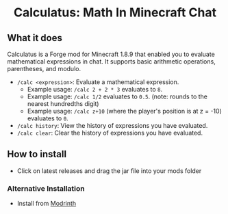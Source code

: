 <h1 align="center">
  Calculatus: Math In Minecraft Chat
</h1>

## What it does
Calculatus is a Forge mod for Minecraft 1.8.9 that enabled you to evaluate mathematical expressions in chat. It supports basic arithmetic operations, parentheses, and modulo.
* `/calc <expression>`: Evaluate a mathematical expression.
  * Example usage: `/calc 2 + 2 * 3` evaluates to `8`.
  * Example usage: `/calc 1/2` evaluates to `0.5`. (note: rounds to the nearest hundredths digit)
  * Example usage: `/calc z+10` (where the player's position is at z = -10) evaluates to `0`.
* `/calc history`: View the history of expressions you have evaluated.
* `/calc clear`: Clear the history of expressions you have evaluated.

## How to install
* Click on latest releases and drag the jar file into your mods folder

### Alternative Installation
* Install from [Modrinth](https://modrinth.com/mod/calculatus)